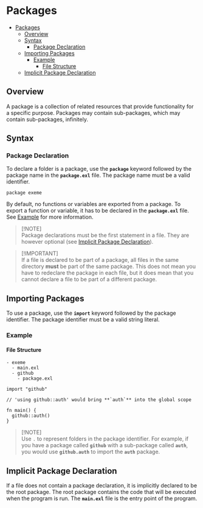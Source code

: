 # Packages

- [Packages](#packages)
  - [Overview](#overview)
  - [Syntax](#syntax)
    - [Package Declaration](#package-declaration)
  - [Importing Packages](#importing-packages)
    - [Example](#example)
      - [File Structure](#file-structure)
  - [Implicit Package Declaration](#implicit-package-declaration)

## Overview

A package is a collection of related resources that provide functionality for a specific purpose. Packages may contain sub-packages, which may contain sub-packages, infinitely.

## Syntax

### Package Declaration

To declare a folder is a package, use the **`package`** keyword followed by the package name in the **`package.exl`** file. The package name must be a valid identifier.

```exeme
package exeme
```

By default, no functions or variables are exported from a package. To export a function or variable, it has to be declared in the **`package.exl`** file. See [Example](#example) for more information.

> [!NOTE]\
> Package declarations must be the first statement in a file. They are however optional (see [Implicit Package Declaration](#implicit-package-declaration)).

> [!IMPORTANT]\
> If a file is declared to be part of a package, all files in the same directory **must** be part of the same package. This does not mean you have to redeclare the package in each file, but it does mean that you cannot declare a file to be part of a different package.

## Importing Packages

To use a package, use the **`import`** keyword followed by the package identifier. The package identifier must be a valid string literal.

### Example

#### File Structure

```
- exeme
  - main.exl
  - github
    - package.exl
```

```exeme
import "github"

// 'using github::auth' would bring **`auth`** into the global scope

fn main() {
  github::auth()
}
```

> [!NOTE]\
> Use `.` to represent folders in the package identifier. For example, if you have a package called **`github`** with a sub-package called **`auth`**, you would use **`github.auth`** to import the **`auth`** package.

## Implicit Package Declaration

If a file does not contain a package declaration, it is implicitly declared to be the root package. The root package contains the code that will be executed when the program is run. The **`main.exl`** file is the entry point of the program.